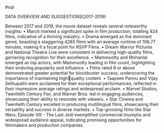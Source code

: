 #sql

DATA OVERVIEW AND SUGGESTIONS(2017-2019)


Between 2017 and 2019, the movie dataset reveals several noteworthy insights:
• March marked a significant spike in film production, totalling 824 films, indicative of a thriving industry.
• Drama emerged as the dominant genre, boasting a staggering 4285 films with an average runtime of 106.77 minutes, making it a focal point for RSVP Films.
• Dream Warrior Pictures and National Theatre Live were consistent in delivering high-quality films, garnering recognition for their excellence.
• Mammootty and Mohanlal emerged as top actors, with Mammootty leading in film count, highlighting their enduring popularity and influence.
• Films rated 8 or above demonstrated greater potential for blockbuster success, underscoring the importance of maintaining high￾quality content.
• Taapsee Pannu and Vijay Sethupathi were acclaimed for their exceptional performances, reflected in their impressive average ratings and widespread acclaim.
• Marvel Studios, Twentieth Century Fox, and Warner Bros. led in engaging audiences, showcasing their ability to resonate with 
viewers.
• Star Cinema and Twentieth Century excelled in producing multilingual films, showcasing their versatility and success in diverse markets.
• Top-grossing films like Star Wars: Episode VIII - The Last Jedi exemplified commercial triumphs and widespread audience appeal, indicating promising opportunities for filmmakers and production companies.
